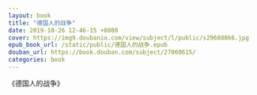 ```yaml
---
layout: book
title: "德国人的战争"
date: 2019-10-26 12-46-15 +0800
cover: https://img9.doubanio.com/view/subject/l/public/s29688866.jpg
epub_book_url: /static/public/德国人的战争.epub
douban_url: https://book.douban.com/subject/27060615/
categories: book
---
```


《德国人的战争》